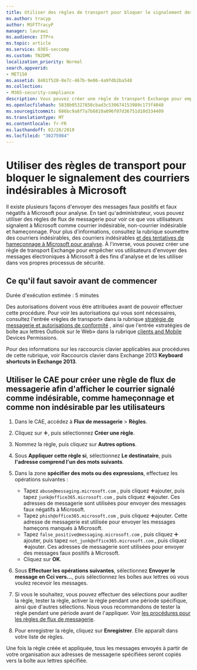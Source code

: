```yaml
---
title: Utiliser des règles de transport pour bloquer le signalement des courriers indésirables à Microsoft
ms.author: tracyp
author: MSFTTracyP
manager: laurawi
ms.audience: ITPro
ms.topic: article
ms.service: O365-seccomp
ms.custom: TN2DMC
localization_priority: Normal
search.appverid:
- MET150
ms.assetid: 8401f520-8e7c-467b-9e06-4a9fdb2ba548
ms.collection:
- M365-security-compliance
description: Vous pouvez créer une règle de transport Exchange pour empêcher vos utilisateurs d'envoyer des messages électroniques à Microsoft à des fins d'analyse et de les utiliser dans vos propres processus de sécurité.
ms.openlocfilehash: 5838b05327858cbad3c530674153989c173f4048
ms.sourcegitcommit: 686bc9a8f7a7b6810a096f07d36751d10d334409
ms.translationtype: MT
ms.contentlocale: fr-FR
ms.lasthandoff: 02/26/2019
ms.locfileid: "30275984"
---
```

# <a name="use-mail-flow-rules-to-see-what-your-users-are-reporting-to-microsoft"></a>Utiliser des règles de transport pour bloquer le signalement des courriers indésirables à Microsoft

Il existe plusieurs façons d'envoyer des messages faux positifs et faux négatifs à Microsoft pour analyse. En tant qu'administrateur, vous pouvez utiliser des règles de flux de messagerie pour voir ce que vos utilisateurs signalent à Microsoft comme courrier indésirable, non-courrier indésirable et hameçonnage. Pour plus d'informations, consultez la rubrique soumettre des courriers indésirables, des courriers indésirables [et des tentatives de hameçonnage à Microsoft pour analyse](submit-spam-non-spam-and-phishing-scam-messages-to-microsoft-for-analysis.md). À l'inverse, vous pouvez créer une règle de transport Exchange pour empêcher vos utilisateurs d'envoyer des messages électroniques à Microsoft à des fins d'analyse et de les utiliser dans vos propres processus de sécurité.
  
## <a name="what-do-you-need-to-know-before-you-begin"></a>Ce qu'il faut savoir avant de commencer

Durée d'exécution estimée : 5 minutes
  
Des autorisations doivent vous être attribuées avant de pouvoir effectuer cette procédure. Pour voir les autorisations qui vous sont nécessaires, consultez l'entrée «règles de transport» dans la rubrique [stratégie de messagerie et autorisations de conformité](http://technet.microsoft.com/library/ec4d3b9f-b85a-4cb9-95f5-6fc149c3899b.aspx) , ainsi que l'entrée «stratégies de boîte aux lettres Outlook sur le Web» dans la rubrique [clients and Mobile](http://technet.microsoft.com/library/57eca42a-5a7f-4c65-89f0-7a84f2dbea19.aspx) Devices Permissions. 
  
Pour des informations sur les raccourcis clavier applicables aux procédures de cette rubrique, voir Raccourcis clavier dans Exchange 2013 **Keyboard shortcuts in Exchange 2013**.
  
## <a name="use-the-eac-to-create-a-mail-flow-rule-to-view-users-manual-junk-phishing-and-not-junk-reports"></a>Utiliser le CAE pour créer une règle de flux de messagerie afin d'afficher le courrier signalé comme indésirable, comme hameçonnage et comme non indésirable par les utilisateurs

1. Dans le CAE, accédez à **Flux de messagerie** \> **Règles**.
    
2. Cliquez sur ![Icône Ajouter](media/ITPro-EAC-AddIcon.gif), puis sélectionnez **Créer une règle**.
    
3. Nommez la règle, puis cliquez sur **Autres options**.
    
4. Sous **Appliquer cette règle si**, sélectionnez **Le destinataire**, puis **l'adresse comprend l'un des mots suivants**.
    
5. Dans la zone **spécifier des mots ou des expressions**, effectuez les opérations suivantes : 
    - Tapez `abuse@messaging.microsoft.com` , puis cliquez ![sur icône](media/ITPro-EAC-AddIcon.gif)ajouter, puis tapez `junk@office365.microsoft.com` , puis cliquez ![sur icône](media/ITPro-EAC-AddIcon.gif)ajouter. Ces adresses de messagerie sont utilisées pour envoyer des messages faux négatifs à Microsoft.
    - Tapez `phish@office365.microsoft.com` , puis cliquez ![sur icône](media/ITPro-EAC-AddIcon.gif)ajouter. Cette adresse de messagerie est utilisée pour envoyer les messages hameçons manqués à Microsoft.
    - Tapez `false_positive@messaging.microsoft.com` , puis cliquez ![sur icône](media/ITPro-EAC-AddIcon.gif)ajouter, puis tapez `not_junk@office365.microsoft.com` , puis cliquez ![sur icône](media/ITPro-EAC-AddIcon.gif)ajouter. Ces adresses de messagerie sont utilisées pour envoyer des messages faux positifs à Microsoft.
    - Cliquez sur **OK**.
    
6. Sous **Effectuer les opérations suivantes**, sélectionnez **Envoyer le message en Cci vers...**, puis sélectionnez les boîtes aux lettres où vous voulez recevoir les messages. 
    
7. Si vous le souhaitez, vous pouvez effectuer des sélections pour auditer la règle, tester la règle, activer la règle pendant une période spécifique, ainsi que d'autres sélections. Nous vous recommandons de tester la règle pendant une période avant de l'appliquer. Voir [les procédures pour les règles de flux de messagerie](https://docs.microsoft.com/Exchange/policy-and-compliance/mail-flow-rules/mail-flow-rule-procedures). 
    
8. Pour enregistrer la règle, cliquez sur **Enregistrer**. Elle apparaît dans votre liste de règles. 
    
Une fois la règle créée et appliquée, tous les messages envoyés à partir de votre organisation aux adresses de messagerie spécifiées seront copiés vers la boîte aux lettres spécifiée.
  


